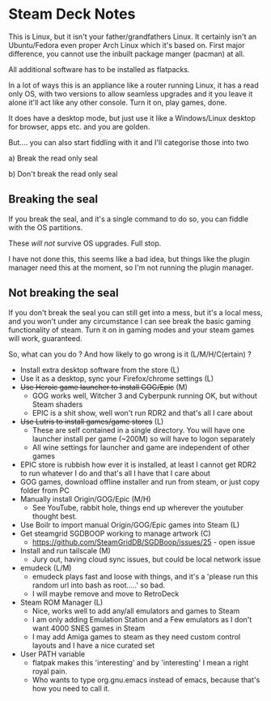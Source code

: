 Steam Deck Notes
================

This is Linux, but it isn't your father/grandfathers Linux. It certainly isn't an Ubuntu/Fedora even proper Arch Linux which it's based on. First major difference, you cannot use the inbuilt package manger (pacman) at all.

All additional software has to be installed as flatpacks.

In a lot of ways this is an appliance like a router running Linux, it has a read only OS, with two versions to allow seamless upgrades and it you leave it alone it'll act like any other console. Turn it on, play games, done.

It does have a desktop mode, but just use it like a Windows/Linux desktop for browser, apps etc. and you are golden.

But.... you can also start fiddling with it and I'll categorise those into two

a) Break the read only seal

b) Don't break the read only seal


Breaking the seal
-----------------

If you break the seal, and it's a single command to do so, you can fiddle with the OS partitions.

These _will not_ survive OS upgrades. Full stop.

I have not done this, this seems like a bad idea, but things like the plugin manager need this at the moment, so I'm not running the plugin manager.


Not breaking the seal
---------------------

If you don't break the seal you can still get into a mess, but it's a local mess, and you won't under any circumstance I can see break the basic gaming functionality of steam. Turn it on in gaming modes and your steam games will work, guaranteed.

So, what can you do ? And how likely to go wrong is it (L/M/H/C(ertain) ?

- Install extra desktop software from the store (L)
- Use it as a desktop, sync your Firefox/chrome settings (L)
- ~~Use Heroic game launcher to install GOG/Epic~~ (M)
  - GOG works well, Witcher 3 and Cyberpunk running OK, but without Steam shaders
  - EPIC is a shit show, well won't run RDR2 and that's all I care about
- ~~Use Lutris to install games/game stores~~ (L)
  - These are self contained in a single directory. You will have one launcher install per game (~200M) so will have to logon separately
  - All wine settings for launcher and game are independent of other games
- EPIC store is rubbish how ever it is installed, at least I cannot get RDR2 to run whatever I do and that's all I have that I care about
- GOG games, download offline installer and run from steam, or just copy folder from PC
- Manually install Origin/GOG/Epic (M/H)
  - See YouTube, rabbit hole, things end up wherever the youtuber thought best.
- Use Boilr to import manual Origin/GOG/Epic games into Steam (L)
- Get steamgrid SGDBOOP working to manage artwork (C)
  - https://github.com/SteamGridDB/SGDBoop/issues/25 - open issue
- Install and run tailscale (M)
  - Jury out, having cloud sync issues, but could be local network issue
- emudeck (L/M)
  - emudeck plays fast and loose with things, and it's a 'please run this random url into bash as root.....' so bad.
  - I will maybe remove and move to RetroDeck
- Steam ROM Manager (L)
  - Nice, works well to add any/all emulators and games to Steam
  - I am only adding Emulation Station and a Few emulators as I don't want 4000 SNES games in Steam
  - I may add Amiga games to steam as they need custom control layouts and I have a nice curated set
- User PATH variable
  - flatpak makes this 'interesting' and by 'interesting' I mean a right royal pain.
  - Who wants to type org.gnu.emacs instead of emacs, because that's how you need to call it. 
